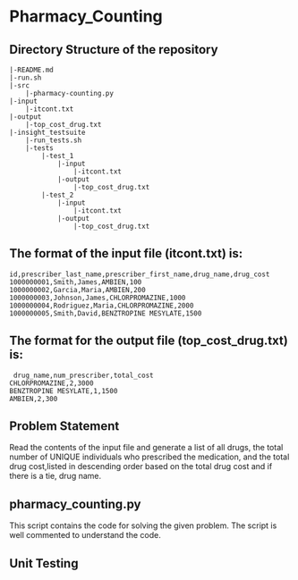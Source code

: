 # Pharmacy_Counting

## Directory Structure of the repository

    |-README.md
    |-run.sh
    |-src
        |-pharmacy-counting.py
    |-input
        |-itcont.txt
    |-output
        |-top_cost_drug.txt
    |-insight_testsuite
        |-run_tests.sh
        |-tests
            |-test_1
                |-input
                    |-itcont.txt
                |-output
                    |-top_cost_drug.txt
            |-test_2
                |-input
                    |-itcont.txt 
                |-output
                    |-top_cost_drug.txt
                    
                
## The format of the input file (itcont.txt) is:

    id,prescriber_last_name,prescriber_first_name,drug_name,drug_cost
    1000000001,Smith,James,AMBIEN,100
    1000000002,Garcia,Maria,AMBIEN,200
    1000000003,Johnson,James,CHLORPROMAZINE,1000
    1000000004,Rodriguez,Maria,CHLORPROMAZINE,2000
    1000000005,Smith,David,BENZTROPINE MESYLATE,1500


## The format for the output file (top_cost_drug.txt) is:
     drug_name,num_prescriber,total_cost
    CHLORPROMAZINE,2,3000
    BENZTROPINE MESYLATE,1,1500
    AMBIEN,2,300

## Problem Statement
Read the contents of the input file and generate a list of all drugs, the total number of UNIQUE individuals 
who prescribed the medication, and the total drug cost,listed in descending order based on the total drug 
cost and if there is a tie, drug name.

## pharmacy_counting.py
This script contains the code for solving the given problem. The script is well commented to understand the code.

## Unit Testing



